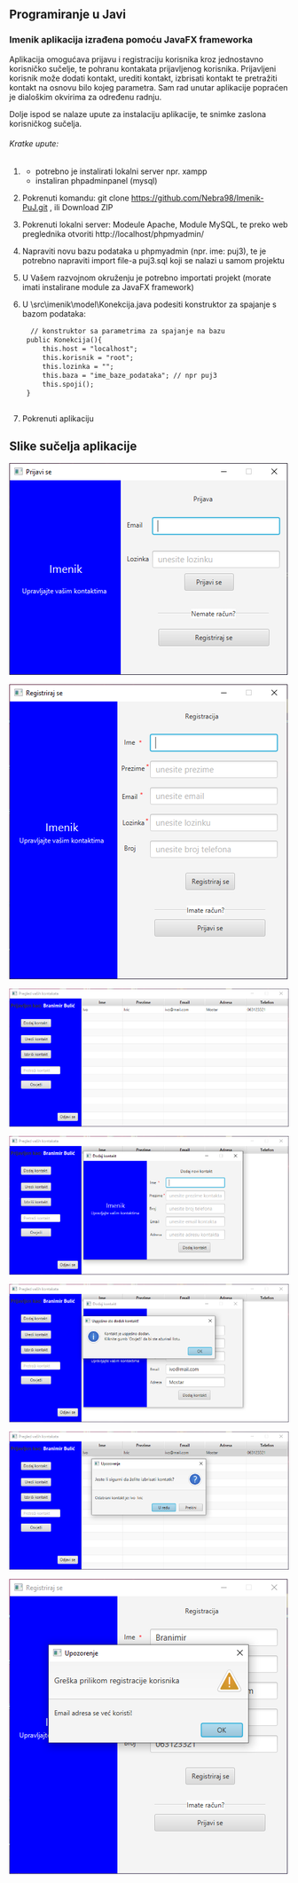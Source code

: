 ## Programiranje u Javi

### Imenik aplikacija izrađena pomoću JavaFX frameworka

Aplikacija omogućava prijavu i registraciju korisnika kroz jednostavno korisničko sučelje, te pohranu kontakata prijavljenog korisnika.
Prijavljeni korisnik može dodati kontakt, urediti kontakt, izbrisati kontakt te pretražiti kontakt na osnovu bilo kojeg parametra. 
Sam rad unutar aplikacije popraćen je dialoškim okvirima za određenu radnju.

Dolje ispod se nalaze upute za instalaciju aplikacije, te snimke zaslona korisničkog sučelja.



###### Kratke upute:

1. 
    - potrebno je instalirati lokalni server npr. xampp
    - instaliran phpadminpanel (mysql)
    
2. Pokrenuti komandu: git clone https://github.com/Nebra98/Imenik-PuJ.git , ili Download ZIP
    
3. Pokrenuti lokalni server: Modeule Apache, Module MySQL, te preko web preglednika otvoriti http://localhost/phpmyadmin/
    
4. Napraviti novu bazu podataka u phpmyadmin (npr. ime: puj3), te je potrebno napraviti import file-a puj3.sql koji se nalazi u samom projektu

5. U Vašem razvojnom okruženju je potrebno importati projekt (morate imati instalirane module za JavaFX framework)

7. U \src\imenik\model\Konekcija.java podesiti konstruktor za spajanje s bazom podataka: 
   ```
     // konstruktor sa parametrima za spajanje na bazu
    public Konekcija(){
        this.host = "localhost";
        this.korisnik = "root";
        this.lozinka = "";
        this.baza = "ime_baze_podataka"; // npr puj3
        this.spoji();
    }
    
   ```

8. Pokrenuti aplikaciju


## Slike sučelja aplikacije

![GitHub Logo](/screenshots/prijava.PNG)

![GitHub Logo](/screenshots/registracija.PNG)

![GitHub Logo](/screenshots/lista_kontakata.PNG)

![GitHub Logo](/screenshots/dodaj_kontakt.PNG)

![GitHub Logo](/screenshots/dialog.PNG)

![GitHub Logo](/screenshots/dialog2.PNG)

![GitHub Logo](/screenshots/dialog3.PNG)
